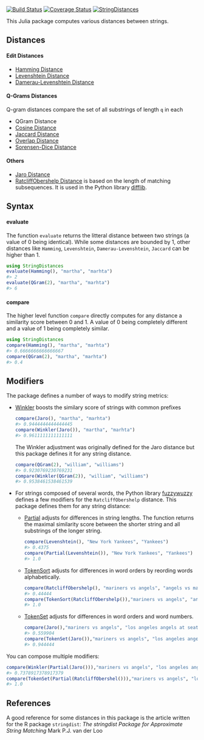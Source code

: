 [![Build Status](https://travis-ci.org/matthieugomez/StringDistances.jl.svg?branch=master)](https://travis-ci.org/matthieugomez/StringDistances.jl)
[![Coverage Status](https://coveralls.io/repos/matthieugomez/StringDistances.jl/badge.svg?branch=master)](https://coveralls.io/r/matthieugomez/StringDistances.jl?branch=master)
[![StringDistances](http://pkg.julialang.org/badges/StringDistances_0.4.svg)](http://pkg.julialang.org/?pkg=StringDistances)

This Julia package computes various distances between strings.



## Distances

#### Edit Distances
- [Hamming Distance](https://en.wikipedia.org/wiki/Hamming_distance)
- [Levenshtein Distance](https://en.wikipedia.org/wiki/Levenshtein_distance)
- [Damerau-Levenshtein Distance](https://en.wikipedia.org/wiki/Damerau%E2%80%93Levenshtein_distance)

#### Q-Grams Distances
Q-gram distances compare the set of all substrings of length `q` in each
- QGram Distance
- [Cosine Distance](https://en.wikipedia.org/wiki/Cosine_similarity)
- [Jaccard Distance](https://en.wikipedia.org/wiki/Jaccard_index)
- [Overlap Distance](https://en.wikipedia.org/wiki/Overlap_coefficient)
- [Sorensen-Dice Distance](https://en.wikipedia.org/wiki/S%C3%B8rensen%E2%80%93Dice_coefficient)

#### Others
- [Jaro Distance](https://en.wikipedia.org/wiki/Jaro%E2%80%93Winkler_distance)
- [RatcliffObershelp Distance](https://xlinux.nist.gov/dads/HTML/ratcliffObershelp.html) is based on the length of matching subsequences. It is used in the Python library [difflib](https://docs.python.org/2/library/difflib.html).

## Syntax
#### evaluate
The function `evaluate` returns the litteral distance between two strings (a value of 0 being identical). While some distances are bounded by 1, other distances like `Hamming`, `Levenshtein`, `Damerau-Levenshtein`,  `Jaccard` can be higher than 1.

```julia
using StringDistances
evaluate(Hamming(), "martha", "marhta")
#> 2
evaluate(QGram(2), "martha", "marhta")
#> 6
```

#### compare
The higher level function `compare` directly computes for any distance a similarity score between 0 and 1. A value of 0 being completely different and a value of 1 being completely similar.
```julia
using StringDistances
compare(Hamming(), "martha", "marhta")
#> 0.6666666666666667
compare(QGram(2), "martha", "marhta")
#> 0.4
```


## Modifiers

The package defines a number of ways to modify string metrics:

- [Winkler](https://en.wikipedia.org/wiki/Jaro%E2%80%93Winkler_distance) boosts the similary score of strings with common prefixes

	```julia
	compare(Jaro(), "martha", "marhta")
	#> 0.9444444444444445
	compare(Winkler(Jaro()), "martha", "marhta")
	#> 0.9611111111111111
	```
	The Winkler adjustment was originally defined for the Jaro distance but this package defines it for any string distance.

	```julia
	compare(QGram(2), "william", "williams")
	#> 0.9230769230769231
	compare(Winkler(QGram(2)), "william", "williams")
	#> 0.9538461538461539
	```

- For strings composed of several words, the Python library [fuzzywuzzy](http://chairnerd.seatgeek.com/fuzzywuzzy-fuzzy-string-matching-in-python/) defines a few modifiers for the `RatcliffObershelp` distance. This package defines them for any string distance:

	- [Partial](http://chairnerd.seatgeek.com/fuzzywuzzy-fuzzy-string-matching-in-python/) adjusts for differences in string lengths. The function returns the maximal similarity score between the shorter string and all substrings of the longer string. 	

		```julia
		compare(Levenshtein(), "New York Yankees", "Yankees")
		#> 0.4375
		compare(Partial(Levenshtein()), "New York Yankees", "Yankees")
		#> 1.0
		```

	- [TokenSort](http://chairnerd.seatgeek.com/fuzzywuzzy-fuzzy-string-matching-in-python/) adjusts for differences in word orders by reording words alphabetically.

		```julia
		compare(RatcliffObershelp(), "mariners vs angels", "angels vs mariners")
		#> 0.44444
		compare(TokenSort(RatcliffObershelp()),"mariners vs angels", "angels vs mariners")
		#> 1.0
		```

	- [TokenSet](http://chairnerd.seatgeek.com/fuzzywuzzy-fuzzy-string-matching-in-python/) adjusts for differences in word orders and word numbers.

		```julia
		compare(Jaro(),"mariners vs angels", "los angeles angels at seattle mariners")
		#> 0.559904
		compare(TokenSet(Jaro()),"mariners vs angels", "los angeles angels at seattle mariners")
		#> 0.944444
		```


You can compose multiple modifiers:
```julia
compare(Winkler(Partial(Jaro())),"mariners vs angels", "los angeles angels at seattle mariners")
#> 0.7378917378917379
compare(TokenSet(Partial(RatcliffObershel())),"mariners vs angels", "los angeles angels at seattle mariners")
#> 1.0
```

## References
A good reference for some distances in this package is the article written for the R package `stringdist`:
*The stringdist Package for Approximate String Matching* Mark P.J. van der Loo


